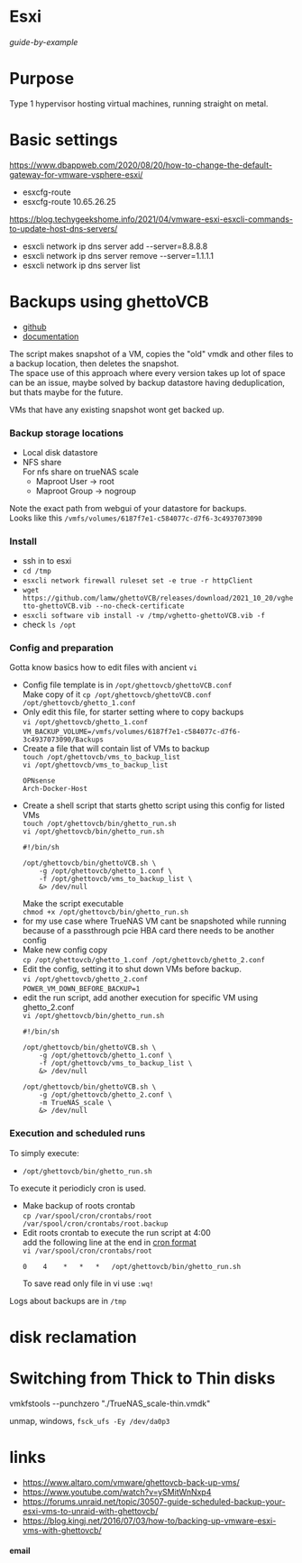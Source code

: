 # Esxi
###### guide-by-example

# Purpose

Type 1 hypervisor hosting virtual machines, running straight on metal.

# Basic settings

https://www.dbappweb.com/2020/08/20/how-to-change-the-default-gateway-for-vmware-vsphere-esxi/

* esxcfg-route
* esxcfg-route 10.65.26.25

https://blog.techygeekshome.info/2021/04/vmware-esxi-esxcli-commands-to-update-host-dns-servers/

* esxcli network ip dns server add --server=8.8.8.8
* esxcli network ip dns server remove --server=1.1.1.1
* esxcli network ip dns server list

# Backups using ghettoVCB

* [github](https://github.com/lamw/ghettoVCB)
* [documentation](https://communities.vmware.com/t5/VI-VMware-ESX-3-5-Documents/ghettoVCB-sh-Free-alternative-for-backing-up-VM-s-for-ESX-i-3-5/ta-p/2773570)

The script makes snapshot of a VM, copies the "old" vmdk and other files
to a backup location, then deletes the snapshot.<br>
The space use of this approach where every version takes up lot of space
can be an issue, maybe solved by backup datastore having deduplication,
but thats maybe for the future.

VMs that have any existing snapshot wont get backed up.

### Backup storage locations

* Local disk datastore
* NFS share<br>
  For nfs share on trueNAS scale
  * Maproot User -> root
  * Maproot Group -> nogroup

Note the exact path from webgui of your datastore for backups.<br>
Looks like this `/vmfs/volumes/6187f7e1-c584077c-d7f6-3c4937073090`

### Install

* ssh in to esxi
* `cd /tmp`
* `esxcli network firewall ruleset set -e true -r httpClient`
* `wget https://github.com/lamw/ghettoVCB/releases/download/2021_10_20/vghetto-ghettoVCB.vib --no-check-certificate`
* `esxcli software vib install -v /tmp/vghetto-ghettoVCB.vib -f`
* check `ls /opt`

### Config and preparation

Gotta know basics how to edit files with ancient `vi`

* Config file template is in `/opt/ghettovcb/ghettoVCB.conf`<br>
  Make copy of it `cp /opt/ghettovcb/ghettoVCB.conf /opt/ghettovcb/ghetto_1.conf`<br>
* Only edit this file, for starter setting where to copy backups<br>
  `vi /opt/ghettovcb/ghetto_1.conf`<br>
  `VM_BACKUP_VOLUME=/vmfs/volumes/6187f7e1-c584077c-d7f6-3c4937073090/Backups`
* Create a file that will contain list of VMs to backup<br>
  `touch /opt/ghettovcb/vms_to_backup_list`<br>
  `vi /opt/ghettovcb/vms_to_backup_list`<br>
  ```
  OPNsense
  Arch-Docker-Host
  ```
* Create a shell script that starts ghetto script using this config for listed VMs<br>
  `touch /opt/ghettovcb/bin/ghetto_run.sh`<br>
  `vi /opt/ghettovcb/bin/ghetto_run.sh`<br>
  ```
  #!/bin/sh

  /opt/ghettovcb/bin/ghettoVCB.sh \
      -g /opt/ghettovcb/ghetto_1.conf \
      -f /opt/ghettovcb/vms_to_backup_list \
      &> /dev/null
  ```
  Make the script executable<br>
  `chmod +x /opt/ghettovcb/bin/ghetto_run.sh`
* for my use case where TrueNAS VM cant be snapshoted while running because
  of a passthrough pcie HBA card there needs to be another config
* Make new config copy<br>
  `cp /opt/ghettovcb/ghetto_1.conf /opt/ghettovcb/ghetto_2.conf`
* Edit the config, setting it to shut down VMs before backup.<br>
  `vi /opt/ghettovcb/ghetto_2.conf`<br>
  `POWER_VM_DOWN_BEFORE_BACKUP=1`
* edit the run script, add another execution for specific VM using ghetto_2.conf<br>
  `vi /opt/ghettovcb/bin/ghetto_run.sh`<br>
  ```
  #!/bin/sh

  /opt/ghettovcb/bin/ghettoVCB.sh \
      -g /opt/ghettovcb/ghetto_1.conf \
      -f /opt/ghettovcb/vms_to_backup_list \
      &> /dev/null

  /opt/ghettovcb/bin/ghettoVCB.sh \
      -g /opt/ghettovcb/ghetto_2.conf \
      -m TrueNAS_scale \
      &> /dev/null
  ```

### Execution and scheduled runs

To simply execute:

* `/opt/ghettovcb/bin/ghetto_run.sh`


To execute it periodicly cron is used.

* Make backup of roots crontab<br>
  `cp /var/spool/cron/crontabs/root /var/spool/cron/crontabs/root.backup`
* Edit roots crontab to execute the run script at 4:00<br>
  add the following line at the end in [cron format](https://crontab.guru/)<br>
  `vi /var/spool/cron/crontabs/root`
  ```
  0    4    *   *   *   /opt/ghettovcb/bin/ghetto_run.sh
  ```
  To save read only file in vi use `:wq!`


Logs about backups are in `/tmp`

# disk reclamation


# Switching from Thick to Thin disks


vmkfstools --punchzero "./TrueNAS_scale-thin.vmdk"

unmap, windows, `fsck_ufs -Ey /dev/da0p3`

# links

* https://www.altaro.com/vmware/ghettovcb-back-up-vms/
* https://www.youtube.com/watch?v=ySMitWnNxp4
* https://forums.unraid.net/topic/30507-guide-scheduled-backup-your-esxi-vms-to-unraid-with-ghettovcb/
* https://blog.kingj.net/2016/07/03/how-to/backing-up-vmware-esxi-vms-with-ghettovcb/

#### email 
